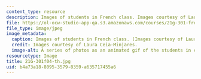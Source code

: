 ```yaml
---
content_type: resource
description: Images of students in French class. Images courtesy of Laura Ceia-Minjares.
file: https://ol-ocw-studio-app-qa.s3.amazonaws.com/courses/21g-301-french-i-fall-2004/b4a73a18809535798359a635717455a6_21G-301f04-th.jpg
file_type: image/jpeg
image_metadata:
  caption: Images of students in French class. (Images courtesy of Laura Ceia-Minjares.)
  credit: Images courtesy of Laura Ceia-Minjares.
  image-alt: A series of photos as an animated gif of the students in class.
resourcetype: Image
title: 21G-301f04-th.jpg
uid: b4a73a18-8095-3579-8359-a635717455a6
---
```

